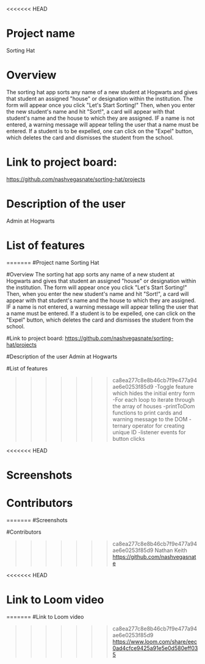 <<<<<<< HEAD
# Project name 
Sorting Hat

# Overview
The sorting hat app sorts any name of a new student at Hogwarts and gives that student an assigned "house" or designation within the institution. The form will appear once you click "Let's Start Sorting!" Then, when you enter the new student's name and hit "Sort!", a card will appear with that student's name and the house to which they are assigned. IF a name is not entered, a warning message will appear telling the user that a name must be entered. If a student is to be expelled, one can click on the "Expel" button, which deletes the card and dismisses the student from the school.

# Link to project board:
https://github.com/nashvegasnate/sorting-hat/projects

# Description of the user
Admin at Hogwarts

# List of features
=======
#Project name 
Sorting Hat

#Overview
The sorting hat app sorts any name of a new student at Hogwarts and gives that student an assigned "house" or designation within the institution. The form will appear once you click "Let's Start Sorting!" Then, when you enter the new student's name and hit "Sort!", a card will appear with that student's name and the house to which they are assigned. IF a name is not entered, a warning message will appear telling the user that a name must be entered. If a student is to be expelled, one can click on the "Expel" button, which deletes the card and dismisses the student from the school.

#Link to project board:
https://github.com/nashvegasnate/sorting-hat/projects

#Description of the user
Admin at Hogwarts

#List of features
>>>>>>> ca8ea277c8e8b46cb7f9e477a94ae6e0253f85d9
-Toggle feature which hides the initial entry form
-For each loop to iterate through the array of houses
-printToDom functions to print cards and warning message to the DOM
-ternary operator for creating unique ID
-listener events for button clicks

<<<<<<< HEAD
# Screenshots

# Contributors
=======
#Screenshots

#Contributors
>>>>>>> ca8ea277c8e8b46cb7f9e477a94ae6e0253f85d9
Nathan Keith
https://github.com/nashvegasnate


<<<<<<< HEAD
# Link to Loom video
=======
#Link to Loom video
>>>>>>> ca8ea277c8e8b46cb7f9e477a94ae6e0253f85d9
 https://www.loom.com/share/eec0ad4cfce9425a91e5e0d580eff035
